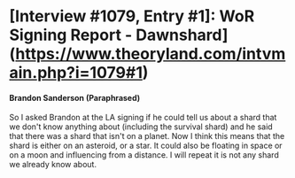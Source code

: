 # [Interview #1079, Entry #1]: WoR Signing Report - Dawnshard](https://www.theoryland.com/intvmain.php?i=1079#1)

#### Brandon Sanderson (Paraphrased)

So I asked Brandon at the LA signing if he could tell us about a shard that we don't know anything about (including the survival shard) and he said that there was a shard that isn't on a planet. Now I think this means that the shard is either on an asteroid, or a star. It could also be floating in space or on a moon and influencing from a distance. I will repeat it is not any shard we already know about.

